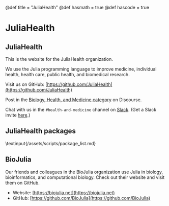 @def title = "JuliaHealth"
@def hasmath = true
@def hascode = true

# JuliaHealth

## JuliaHealth

This is the website for the JuliaHealth organization.

We use the Julia programming language to improve medicine, individual health, health care, public health, and biomedical research.

Visit us on GitHub: [https://github.com/JuliaHealth](https://github.com/JuliaHealth)

Post in the [Biology, Health, and Medicine category](https://discourse.julialang.org/c/domain/bio/15) on Discourse.

Chat with us in the `#health-and-medicine` channel on [Slack](https://julialang.slack.com). (Get a Slack invite [here](https://slackinvite.julialang.org).)

## JuliaHealth packages

\textinput{/assets/scripts/package_list.md}

## BioJulia

Our friends and colleagues in the BioJulia organization use Julia in biology, bioinformatics, and computational biology. Check out their website and visit them on GitHub.
- Website: [https://biojulia.net](https://biojulia.net)
- GitHub: [https://github.com/BioJulia](https://github.com/BioJulia)
